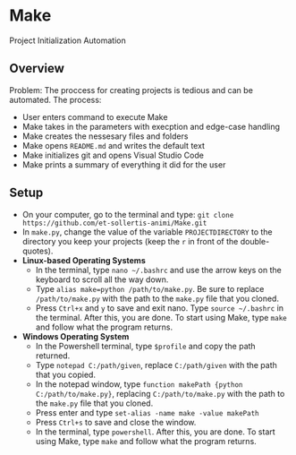 # Make
Project Initialization Automation

## Overview
Problem: The proccess for creating projects is tedious and can be automated.
The process:
- User enters command to execute Make
- Make takes in the parameters with execption and edge-case handling
- Make creates the nessesary files and folders
- Make opens ```README.md``` and writes the default text
- Make initializes git and opens Visual Studio Code
- Make prints a summary of everything it did for the user
## Setup
- On your computer, go to the terminal and type: ```git clone https://github.com/et-sollertis-animi/Make.git```
- In ```make.py```, change the value of the variable ```PROJECTDIRECTORY``` to the directory you keep your projects (keep the ```r``` in front of the double-quotes).
- **Linux-based Operating Systems**
	- In the terminal, type ```nano ~/.bashrc``` and use the arrow keys on the keyboard to scroll all the way down. 
	- Type ```alias make=python /path/to/make.py```. Be sure to replace ```/path/to/make.py``` with the path to the ```make.py``` file that you cloned.
	- Press ```Ctrl+x``` and ```y``` to save and exit nano. Type ```source ~/.bashrc``` in the terminal. After this, you are done. To start using Make, type ```make``` and follow what the program returns.
- **Windows Operating System**
	- In the Powershell terminal, type ```$profile``` and copy the path returned.
	- Type ```notepad C:/path/given```, replace ```C:/path/given``` with the path that you copied.
	- In the notepad window, type ```function makePath {python C:/path/to/make.py}```, replacing ```C:/path/to/make.py``` with the path to the ```make.py``` file that you cloned.
	- Press enter and type ```set-alias -name make -value makePath```
	- Press ```Ctrl+s``` to save and close the window.
	- In the terminal, type ```powershell```. After this, you are done. To start using Make, type ```make``` and follow what the program returns.
